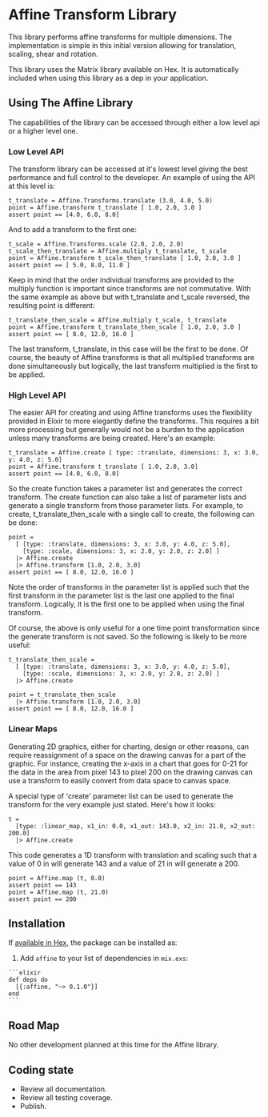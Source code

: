 # Affine Transform Library

This library performs affine transforms for multiple dimensions. The
implementation is simple in this initial version allowing for translation,
scaling, shear and rotation.

This library uses the Matrix library available on Hex. It is automatically included when using this library as a dep in your application.

## Using The Affine Library

The capabilities of the library can be accessed through either a low level api or a higher level one.

### Low Level API

The transform library can be accessed at it's lowest level giving the best
performance and full control to the developer. An example of using the API at
this level is:

    t_translate = Affine.Transforms.translate (3.0, 4.0, 5.0)
    point = Affine.transform t_translate [ 1.0, 2.0, 3.0 ]
    assert point == [4.0, 6.0, 8.0]

And to add a transform to the first one:

    t_scale = Affine.Transforms.scale (2.0, 2.0, 2.0)
    t_scale_then_translate = Affine.multiply t_translate, t_scale
    point = Affine.transform t_scale_then_translate [ 1.0, 2.0, 3.0 ]
    assert point == [ 5.0, 8.0, 11.0 ]

Keep in mind that the order individual transforms are provided to the multiply
function is important since transforms are not commutative. With the same
example as above but with t_translate and t_scale reversed, the resulting point is different:

    t_translate_then_scale = Affine.multiply t_scale, t_translate
    point = Affine.transform t_translate_then_scale [ 1.0, 2.0, 3.0 ]
    assert point == [ 8.0, 12.0, 16.0 ]

The last transform, t_translate, in this case will be the first to be done. Of course,
the beauty of Affine transforms is that all multiplied transforms are done
simultaneously but logically, the last transform multiplied is the first to be
applied.

### High Level API

The easier API for creating and using Affine transforms uses the flexibility
provided in Elixir to more elegantly define the transforms. This requires a bit more processing but generally would not be a burden to the application unless
many transforms are being created. Here's an example:

    t_translate = Affine.create [ type: :translate, dimensions: 3, x: 3.0, y: 4.0, z: 5.0]
    point = Affine.transform t_translate [ 1.0, 2.0, 3.0]
    assert point == [4.0, 6.0, 8.0]

So the create function takes a parameter list and generates the correct
transform. The create function can also take a list of parameter lists and
generate a single transform from those parameter lists. For example, to create,
t_translate_then_scale with a single call to create, the following can be done:

    point =
      [ [type: :translate, dimensions: 3, x: 3.0, y: 4.0, z: 5.0],
        [type: :scale, dimensions: 3, x: 2.0, y: 2.0, z: 2.0] ]
      |> Affine.create
      |> Affine.transform [1.0, 2.0, 3.0]
    assert point == [ 8.0, 12.0, 16.0 ]

Note the order of transforms in the parameter list is applied such that the first transform in the parameter list is the last one applied to the final transform. Logically, it is the first one to be applied when using the final transform.

Of course, the above is only useful for a one time point transformation since
the generate transform is not saved. So the following is likely to be more
useful:

    t_translate_then_scale =
      [ [type: :translate, dimensions: 3, x: 3.0, y: 4.0, z: 5.0],
        [type: :scale, dimensions: 3, x: 2.0, y: 2.0, z: 2.0] ]
      |> Affine.create

    point = t_translate_then_scale
      |> Affine.transform [1.0, 2.0, 3.0]
    assert point == [ 8.0, 12.0, 16.0 ]

### Linear Maps

Generating 2D graphics, either for charting, design or other reasons, can require reassignment of a space on the drawing canvas for a part of the graphic.
For instance, creating the x-axis in a chart that goes for 0-21 for the data in the area from pixel 143 to pixel 200 on the drawing canvas can use a transform to easily convert from data space to canvas space.

A special type of 'create' parameter list can be used to generate the transform for the very example just stated. Here's how it looks:

    t =
      [type: :linear_map, x1_in: 0.0, x1_out: 143.0, x2_in: 21.0, x2_out: 200.0]
      |> Affine.create

This code generates a 1D transform with translation and scaling such that a value of 0 in will generate 143 and a value of 21 in will generate a 200.

    point = Affine.map (t, 0.0)
    assert point == 143
    point = Affine.map (t, 21.0)
    assert point == 200

## Installation

If [available in Hex](https://hex.pm/docs/publish), the package can be installed as:

  1. Add `affine` to your list of dependencies in `mix.exs`:

    ```elixir
    def deps do
      [{:affine, "~> 0.1.0"}]
    end
    ```

## Road Map

No other development planned at this time for the Affine library.

## Coding state

- Review all documentation.
- Review all testing coverage.
- Publish.
